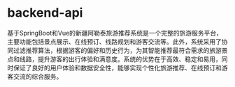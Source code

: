 # backend-api
基于SpringBoot和Vue的新疆阿勒泰旅游推荐系统是一个完整的旅游服务平台，主要功能包括景点展示、在线预订、线路规划和游客交流等。此外，系统采用了协同过滤推荐算法，根据游客的偏好和历史行为，为其智能推荐最符合需求的旅游景点和线路，提升游客的出行体验和满意度。系统的优势在于高效、稳定和易用，同时保证了良好的用户体验和数据安全性，能够实现个性化旅游推荐、在线预订和游客交流的综合服务。
